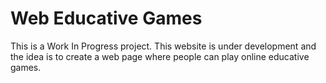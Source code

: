 # Web Educative Games

This is a Work In Progress project. This website is under development and the idea is to create a web page where people can play online educative games.
